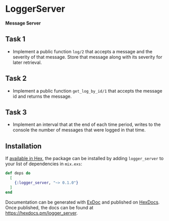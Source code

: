 # LoggerServer

**Message Server**

## Task 1
- Implement a public function `log/2` that accepts a message and the severity of that message. Store that message along with its severity for later retrieval.

## Task 2
- Implement a public function `get_log_by_id/1` that accepts the message id and returns the message.

## Task 3
- Implement an interval that at the end of each time period, writes to the console the number of messages that were logged in that time.

## Installation

If [available in Hex](https://hex.pm/docs/publish), the package can be installed
by adding `logger_server` to your list of dependencies in `mix.exs`:

```elixir
def deps do
  [
    {:logger_server, "~> 0.1.0"}
  ]
end
```

Documentation can be generated with [ExDoc](https://github.com/elixir-lang/ex_doc)
and published on [HexDocs](https://hexdocs.pm). Once published, the docs can
be found at <https://hexdocs.pm/logger_server>.

